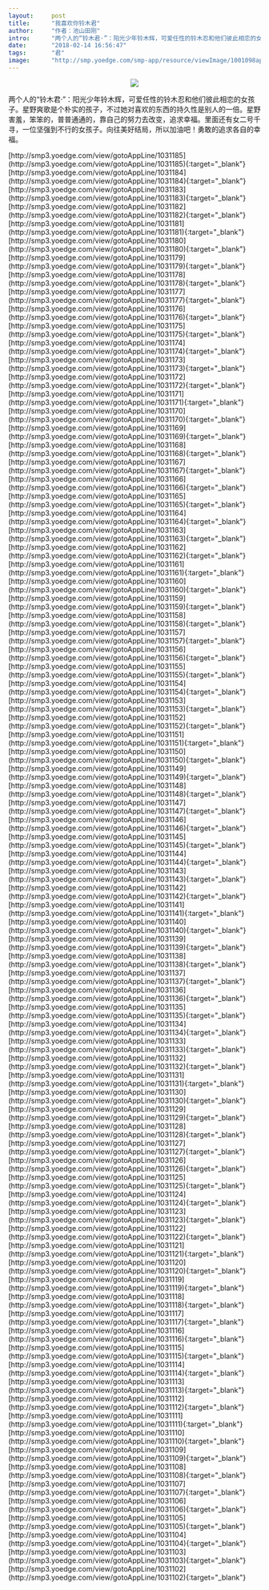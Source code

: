 ```yaml
---
layout:     post
title:      "我喜欢你铃木君"
author:     "作者：池山田刚"
intro:      "两个人的“铃木君·”：阳光少年铃木辉，可爱任性的铃木忍和他们彼此相恋的女孩子。星野爽歌是个朴实的孩子，不过她对喜欢的东西的持久性是别人的一倍。星野害羞，笨笨的，普普通通的，靠自己的努力去改变，追求幸福。里面还有女二号千寻，一位坚强到不行的女孩子。向往美好结局，所以加油吧！勇敢的追求各自的幸福。"
date:       "2018-02-14 16:56:47"
tags:       "君"
image:      "http://smp.yoedge.com/smp-app/resource/viewImage/1001098appline.png"
---
```

<div style="text-align: center">
<p><img src="http://smp.yoedge.com/smp-app/resource/viewImage/1001098appline.png"/></p>
</div>
<p class="post-meta">
<span>两个人的“铃木君·”：阳光少年铃木辉，可爱任性的铃木忍和他们彼此相恋的女孩子。星野爽歌是个朴实的孩子，不过她对喜欢的东西的持久性是别人的一倍。星野害羞，笨笨的，普普通通的，靠自己的努力去改变，追求幸福。里面还有女二号千寻，一位坚强到不行的女孩子。向往美好结局，所以加油吧！勇敢的追求各自的幸福。</span>
</p>
[http://smp3.yoedge.com/view/gotoAppLine/1031185](http://smp3.yoedge.com/view/gotoAppLine/1031185){:target="_blank"}
[http://smp3.yoedge.com/view/gotoAppLine/1031184](http://smp3.yoedge.com/view/gotoAppLine/1031184){:target="_blank"}
[http://smp3.yoedge.com/view/gotoAppLine/1031183](http://smp3.yoedge.com/view/gotoAppLine/1031183){:target="_blank"}
[http://smp3.yoedge.com/view/gotoAppLine/1031182](http://smp3.yoedge.com/view/gotoAppLine/1031182){:target="_blank"}
[http://smp3.yoedge.com/view/gotoAppLine/1031181](http://smp3.yoedge.com/view/gotoAppLine/1031181){:target="_blank"}
[http://smp3.yoedge.com/view/gotoAppLine/1031180](http://smp3.yoedge.com/view/gotoAppLine/1031180){:target="_blank"}
[http://smp3.yoedge.com/view/gotoAppLine/1031179](http://smp3.yoedge.com/view/gotoAppLine/1031179){:target="_blank"}
[http://smp3.yoedge.com/view/gotoAppLine/1031178](http://smp3.yoedge.com/view/gotoAppLine/1031178){:target="_blank"}
[http://smp3.yoedge.com/view/gotoAppLine/1031177](http://smp3.yoedge.com/view/gotoAppLine/1031177){:target="_blank"}
[http://smp3.yoedge.com/view/gotoAppLine/1031176](http://smp3.yoedge.com/view/gotoAppLine/1031176){:target="_blank"}
[http://smp3.yoedge.com/view/gotoAppLine/1031175](http://smp3.yoedge.com/view/gotoAppLine/1031175){:target="_blank"}
[http://smp3.yoedge.com/view/gotoAppLine/1031174](http://smp3.yoedge.com/view/gotoAppLine/1031174){:target="_blank"}
[http://smp3.yoedge.com/view/gotoAppLine/1031173](http://smp3.yoedge.com/view/gotoAppLine/1031173){:target="_blank"}
[http://smp3.yoedge.com/view/gotoAppLine/1031172](http://smp3.yoedge.com/view/gotoAppLine/1031172){:target="_blank"}
[http://smp3.yoedge.com/view/gotoAppLine/1031171](http://smp3.yoedge.com/view/gotoAppLine/1031171){:target="_blank"}
[http://smp3.yoedge.com/view/gotoAppLine/1031170](http://smp3.yoedge.com/view/gotoAppLine/1031170){:target="_blank"}
[http://smp3.yoedge.com/view/gotoAppLine/1031169](http://smp3.yoedge.com/view/gotoAppLine/1031169){:target="_blank"}
[http://smp3.yoedge.com/view/gotoAppLine/1031168](http://smp3.yoedge.com/view/gotoAppLine/1031168){:target="_blank"}
[http://smp3.yoedge.com/view/gotoAppLine/1031167](http://smp3.yoedge.com/view/gotoAppLine/1031167){:target="_blank"}
[http://smp3.yoedge.com/view/gotoAppLine/1031166](http://smp3.yoedge.com/view/gotoAppLine/1031166){:target="_blank"}
[http://smp3.yoedge.com/view/gotoAppLine/1031165](http://smp3.yoedge.com/view/gotoAppLine/1031165){:target="_blank"}
[http://smp3.yoedge.com/view/gotoAppLine/1031164](http://smp3.yoedge.com/view/gotoAppLine/1031164){:target="_blank"}
[http://smp3.yoedge.com/view/gotoAppLine/1031163](http://smp3.yoedge.com/view/gotoAppLine/1031163){:target="_blank"}
[http://smp3.yoedge.com/view/gotoAppLine/1031162](http://smp3.yoedge.com/view/gotoAppLine/1031162){:target="_blank"}
[http://smp3.yoedge.com/view/gotoAppLine/1031161](http://smp3.yoedge.com/view/gotoAppLine/1031161){:target="_blank"}
[http://smp3.yoedge.com/view/gotoAppLine/1031160](http://smp3.yoedge.com/view/gotoAppLine/1031160){:target="_blank"}
[http://smp3.yoedge.com/view/gotoAppLine/1031159](http://smp3.yoedge.com/view/gotoAppLine/1031159){:target="_blank"}
[http://smp3.yoedge.com/view/gotoAppLine/1031158](http://smp3.yoedge.com/view/gotoAppLine/1031158){:target="_blank"}
[http://smp3.yoedge.com/view/gotoAppLine/1031157](http://smp3.yoedge.com/view/gotoAppLine/1031157){:target="_blank"}
[http://smp3.yoedge.com/view/gotoAppLine/1031156](http://smp3.yoedge.com/view/gotoAppLine/1031156){:target="_blank"}
[http://smp3.yoedge.com/view/gotoAppLine/1031155](http://smp3.yoedge.com/view/gotoAppLine/1031155){:target="_blank"}
[http://smp3.yoedge.com/view/gotoAppLine/1031154](http://smp3.yoedge.com/view/gotoAppLine/1031154){:target="_blank"}
[http://smp3.yoedge.com/view/gotoAppLine/1031153](http://smp3.yoedge.com/view/gotoAppLine/1031153){:target="_blank"}
[http://smp3.yoedge.com/view/gotoAppLine/1031152](http://smp3.yoedge.com/view/gotoAppLine/1031152){:target="_blank"}
[http://smp3.yoedge.com/view/gotoAppLine/1031151](http://smp3.yoedge.com/view/gotoAppLine/1031151){:target="_blank"}
[http://smp3.yoedge.com/view/gotoAppLine/1031150](http://smp3.yoedge.com/view/gotoAppLine/1031150){:target="_blank"}
[http://smp3.yoedge.com/view/gotoAppLine/1031149](http://smp3.yoedge.com/view/gotoAppLine/1031149){:target="_blank"}
[http://smp3.yoedge.com/view/gotoAppLine/1031148](http://smp3.yoedge.com/view/gotoAppLine/1031148){:target="_blank"}
[http://smp3.yoedge.com/view/gotoAppLine/1031147](http://smp3.yoedge.com/view/gotoAppLine/1031147){:target="_blank"}
[http://smp3.yoedge.com/view/gotoAppLine/1031146](http://smp3.yoedge.com/view/gotoAppLine/1031146){:target="_blank"}
[http://smp3.yoedge.com/view/gotoAppLine/1031145](http://smp3.yoedge.com/view/gotoAppLine/1031145){:target="_blank"}
[http://smp3.yoedge.com/view/gotoAppLine/1031144](http://smp3.yoedge.com/view/gotoAppLine/1031144){:target="_blank"}
[http://smp3.yoedge.com/view/gotoAppLine/1031143](http://smp3.yoedge.com/view/gotoAppLine/1031143){:target="_blank"}
[http://smp3.yoedge.com/view/gotoAppLine/1031142](http://smp3.yoedge.com/view/gotoAppLine/1031142){:target="_blank"}
[http://smp3.yoedge.com/view/gotoAppLine/1031141](http://smp3.yoedge.com/view/gotoAppLine/1031141){:target="_blank"}
[http://smp3.yoedge.com/view/gotoAppLine/1031140](http://smp3.yoedge.com/view/gotoAppLine/1031140){:target="_blank"}
[http://smp3.yoedge.com/view/gotoAppLine/1031139](http://smp3.yoedge.com/view/gotoAppLine/1031139){:target="_blank"}
[http://smp3.yoedge.com/view/gotoAppLine/1031138](http://smp3.yoedge.com/view/gotoAppLine/1031138){:target="_blank"}
[http://smp3.yoedge.com/view/gotoAppLine/1031137](http://smp3.yoedge.com/view/gotoAppLine/1031137){:target="_blank"}
[http://smp3.yoedge.com/view/gotoAppLine/1031136](http://smp3.yoedge.com/view/gotoAppLine/1031136){:target="_blank"}
[http://smp3.yoedge.com/view/gotoAppLine/1031135](http://smp3.yoedge.com/view/gotoAppLine/1031135){:target="_blank"}
[http://smp3.yoedge.com/view/gotoAppLine/1031134](http://smp3.yoedge.com/view/gotoAppLine/1031134){:target="_blank"}
[http://smp3.yoedge.com/view/gotoAppLine/1031133](http://smp3.yoedge.com/view/gotoAppLine/1031133){:target="_blank"}
[http://smp3.yoedge.com/view/gotoAppLine/1031132](http://smp3.yoedge.com/view/gotoAppLine/1031132){:target="_blank"}
[http://smp3.yoedge.com/view/gotoAppLine/1031131](http://smp3.yoedge.com/view/gotoAppLine/1031131){:target="_blank"}
[http://smp3.yoedge.com/view/gotoAppLine/1031130](http://smp3.yoedge.com/view/gotoAppLine/1031130){:target="_blank"}
[http://smp3.yoedge.com/view/gotoAppLine/1031129](http://smp3.yoedge.com/view/gotoAppLine/1031129){:target="_blank"}
[http://smp3.yoedge.com/view/gotoAppLine/1031128](http://smp3.yoedge.com/view/gotoAppLine/1031128){:target="_blank"}
[http://smp3.yoedge.com/view/gotoAppLine/1031127](http://smp3.yoedge.com/view/gotoAppLine/1031127){:target="_blank"}
[http://smp3.yoedge.com/view/gotoAppLine/1031126](http://smp3.yoedge.com/view/gotoAppLine/1031126){:target="_blank"}
[http://smp3.yoedge.com/view/gotoAppLine/1031125](http://smp3.yoedge.com/view/gotoAppLine/1031125){:target="_blank"}
[http://smp3.yoedge.com/view/gotoAppLine/1031124](http://smp3.yoedge.com/view/gotoAppLine/1031124){:target="_blank"}
[http://smp3.yoedge.com/view/gotoAppLine/1031123](http://smp3.yoedge.com/view/gotoAppLine/1031123){:target="_blank"}
[http://smp3.yoedge.com/view/gotoAppLine/1031122](http://smp3.yoedge.com/view/gotoAppLine/1031122){:target="_blank"}
[http://smp3.yoedge.com/view/gotoAppLine/1031121](http://smp3.yoedge.com/view/gotoAppLine/1031121){:target="_blank"}
[http://smp3.yoedge.com/view/gotoAppLine/1031120](http://smp3.yoedge.com/view/gotoAppLine/1031120){:target="_blank"}
[http://smp3.yoedge.com/view/gotoAppLine/1031119](http://smp3.yoedge.com/view/gotoAppLine/1031119){:target="_blank"}
[http://smp3.yoedge.com/view/gotoAppLine/1031118](http://smp3.yoedge.com/view/gotoAppLine/1031118){:target="_blank"}
[http://smp3.yoedge.com/view/gotoAppLine/1031117](http://smp3.yoedge.com/view/gotoAppLine/1031117){:target="_blank"}
[http://smp3.yoedge.com/view/gotoAppLine/1031116](http://smp3.yoedge.com/view/gotoAppLine/1031116){:target="_blank"}
[http://smp3.yoedge.com/view/gotoAppLine/1031115](http://smp3.yoedge.com/view/gotoAppLine/1031115){:target="_blank"}
[http://smp3.yoedge.com/view/gotoAppLine/1031114](http://smp3.yoedge.com/view/gotoAppLine/1031114){:target="_blank"}
[http://smp3.yoedge.com/view/gotoAppLine/1031113](http://smp3.yoedge.com/view/gotoAppLine/1031113){:target="_blank"}
[http://smp3.yoedge.com/view/gotoAppLine/1031112](http://smp3.yoedge.com/view/gotoAppLine/1031112){:target="_blank"}
[http://smp3.yoedge.com/view/gotoAppLine/1031111](http://smp3.yoedge.com/view/gotoAppLine/1031111){:target="_blank"}
[http://smp3.yoedge.com/view/gotoAppLine/1031110](http://smp3.yoedge.com/view/gotoAppLine/1031110){:target="_blank"}
[http://smp3.yoedge.com/view/gotoAppLine/1031109](http://smp3.yoedge.com/view/gotoAppLine/1031109){:target="_blank"}
[http://smp3.yoedge.com/view/gotoAppLine/1031108](http://smp3.yoedge.com/view/gotoAppLine/1031108){:target="_blank"}
[http://smp3.yoedge.com/view/gotoAppLine/1031107](http://smp3.yoedge.com/view/gotoAppLine/1031107){:target="_blank"}
[http://smp3.yoedge.com/view/gotoAppLine/1031106](http://smp3.yoedge.com/view/gotoAppLine/1031106){:target="_blank"}
[http://smp3.yoedge.com/view/gotoAppLine/1031105](http://smp3.yoedge.com/view/gotoAppLine/1031105){:target="_blank"}
[http://smp3.yoedge.com/view/gotoAppLine/1031104](http://smp3.yoedge.com/view/gotoAppLine/1031104){:target="_blank"}
[http://smp3.yoedge.com/view/gotoAppLine/1031103](http://smp3.yoedge.com/view/gotoAppLine/1031103){:target="_blank"}
[http://smp3.yoedge.com/view/gotoAppLine/1031102](http://smp3.yoedge.com/view/gotoAppLine/1031102){:target="_blank"}


